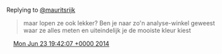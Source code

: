 Replying to [@mauritsrijk](https://twitter.com/mauritsrijk/status/480395871792943104)

> maar lopen ze ook lekker? Ben je naar zo'n analyse\-winkel geweest waar ze alles meten en uiteindelijk je de mooiste kleur kiest

<img src="../../media/tweet.ico" width="12" /> [Mon Jun 23 19:42:07 +0000 2014](https://twitter.com/DromerDenker/status/481160289300541440)